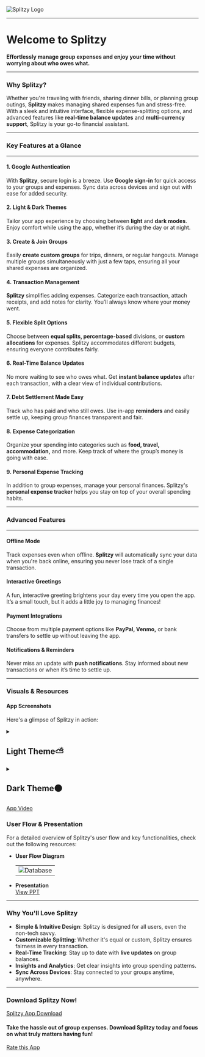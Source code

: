 ![Splitzy Logo](https://github.com/user-attachments/assets/a047b019-88c8-4d5d-ba00-261db7fad74a)

---

# Welcome to Splitzy
**Effortlessly manage group expenses and enjoy your time without worrying about who owes what.**

---

### **Why Splitzy?**  
Whether you're traveling with friends, sharing dinner bills, or planning group outings, **Splitzy** makes managing shared expenses fun and stress-free. With a sleek and intuitive interface, flexible expense-splitting options, and advanced features like **real-time balance updates** and **multi-currency support**, Splitzy is your go-to financial assistant.

---

### **Key Features at a Glance**

---

#### 1. **Google Authentication**  
With **Splitzy**, secure login is a breeze. Use **Google sign-in** for quick access to your groups and expenses. Sync data across devices and sign out with ease for added security.

#### 2. **Light & Dark Themes**  
Tailor your app experience by choosing between **light** and **dark modes**. Enjoy comfort while using the app, whether it’s during the day or at night.

#### 3. **Create & Join Groups**  
Easily **create custom groups** for trips, dinners, or regular hangouts. Manage multiple groups simultaneously with just a few taps, ensuring all your shared expenses are organized.

#### 4. **Transaction Management**  
**Splitzy** simplifies adding expenses. Categorize each transaction, attach receipts, and add notes for clarity. You’ll always know where your money went.

#### 5. **Flexible Split Options**  
Choose between **equal splits, percentage-based** divisions, or **custom allocations** for expenses. Splitzy accommodates different budgets, ensuring everyone contributes fairly.

#### 6. **Real-Time Balance Updates**  
No more waiting to see who owes what. Get **instant balance updates** after each transaction, with a clear view of individual contributions.

#### 7. **Debt Settlement Made Easy**  
Track who has paid and who still owes. Use in-app **reminders** and easily settle up, keeping group finances transparent and fair.

#### 8. **Expense Categorization**  
Organize your spending into categories such as **food, travel, accommodation,** and more. Keep track of where the group’s money is going with ease.

#### 9. **Personal Expense Tracking**  
In addition to group expenses, manage your personal finances. Splitzy's **personal expense tracker** helps you stay on top of your overall spending habits.

---

### **Advanced Features**

---

#### **Offline Mode**  
Track expenses even when offline. **Splitzy** will automatically sync your data when you're back online, ensuring you never lose track of a single transaction.

#### **Interactive Greetings**  
A fun, interactive greeting brightens your day every time you open the app. It’s a small touch, but it adds a little joy to managing finances!

#### **Payment Integrations**  
Choose from multiple payment options like **PayPal, Venmo,** or bank transfers to settle up without leaving the app.

#### **Notifications & Reminders**  
Never miss an update with **push notifications**. Stay informed about new transactions or when it’s time to settle up.

---

### **Visuals & Resources**

#### **App Screenshots**  
Here's a glimpse of Splitzy in action:

<details> 
  <summary><h2>Light Theme⛅</h2></summary>
  <p>
    <table align="center">
  <tr>
    <td><img src="https://github.com/user-attachments/assets/0eacb8a0-b9f5-4905-be59-11308963a8db" alt="Image 1" width="180" height="auto"></td>
    <td><img src="https://github.com/user-attachments/assets/1da843a1-9d05-477c-9620-2a84665e65c4" alt="Image 2" width="180" height="auto"></td>
    <td><img src="https://github.com/user-attachments/assets/ee245f8b-cba4-4e4f-99ec-316cc8227cf0" alt="Image 3" width="180" height="auto"></td>
    <td><img src="https://github.com/user-attachments/assets/dcafe0c3-fed8-4bf5-a772-8aec0b084eb5" alt="Image 4" width="180" height="auto"></td>
    <td><img src="https://github.com/user-attachments/assets/5b476fd6-2b12-45dd-af94-571e1d7d0e2d" alt="Image 1" width="180" height="auto"></td>
  </tr>
   <tr>
    <td><img src="https://github.com/user-attachments/assets/a095df6b-481d-4762-99d8-9df575a78c64" alt="Image 2" width="180" height="auto"></td>
    <td><img src="https://github.com/user-attachments/assets/49185b89-a71c-4b40-bbb3-0cde587b10f0" alt="Image 3" width="180" height="auto"></td>
    <td><img src="https://github.com/user-attachments/assets/f139e4d8-76d9-43ae-9618-d475b9c2dc48" alt="Image 4" width="180" height="auto"></td>
    <td><img src="https://github.com/user-attachments/assets/c977b906-9e3d-4e84-9d8a-769f46561ac2" alt="Image 3" width="180" height="auto"></td>
    <td><img src="https://github.com/user-attachments/assets/921dc1fb-d000-462e-ac83-414b6eecd051" alt="Image 4" width="180" height="auto"></td>
  </tr>    
    </table>    
  </p>
  </details>

  <details> 
  <summary><h2>Dark Theme🌑</h2></summary>
  <p>
    <table align="center">
  <tr>
    <td><img src="https://github.com/user-attachments/assets/f1e37a59-cb26-4ea9-b6f1-ec17e1dd6256" alt="Image 1" width="180" height="auto"></td>
    <td><img src="https://github.com/user-attachments/assets/1901266e-e6dc-4edd-8603-f20e739d69c2" alt="Image 2" width="180" height="auto"></td>
    <td><img src="https://github.com/user-attachments/assets/967eca4c-86d9-4f1c-83b6-a5a468c1e690" alt="Image 3" width="180" height="auto"></td>
    <td><img src="https://github.com/user-attachments/assets/03ab1754-c666-4cc0-a2be-5b513c2c2e7e" alt="Image 4" width="180" height="auto"></td>
    <td><img src="https://github.com/user-attachments/assets/5b175d14-0732-4499-99ef-b15e08b59297" alt="Image 1" width="180" height="auto"></td>
  </tr>
   <tr>
    <td><img src="https://github.com/user-attachments/assets/3a0cb1d4-1011-40d4-a5f5-b6c89a4997cd" alt="Image 2" width="180" height="auto"></td>
    <td><img src="https://github.com/user-attachments/assets/859ca429-89de-4bdd-b972-17d85c2384f4" alt="Image 3" width="180" height="auto"></td>
    <td><img src="https://github.com/user-attachments/assets/7101477c-3ef4-46d6-88ce-2af7f03363f3" alt="Image 4" width="180" height="auto"></td>
    <td><img src="https://github.com/user-attachments/assets/0918d53c-27d7-4760-a2b8-7146636725b4" alt="Image 3" width="180" height="auto"></td>
    <td><img src="https://github.com/user-attachments/assets/98f6af37-7ea5-4135-aedf-637638bacb44" alt="Image 4" width="180" height="auto"></td>
  </tr>    
    </table>    
  </p>
  </details>

   [App Video](https://drive.google.com/file/d/1PFCob3TRbOtnB5hHCKWBbruIEQIEoHUL/view?usp=sharing)

### **User Flow & Presentation**  
For a detailed overview of Splitzy's user flow and key functionalities, check out the following resources:  

- **User Flow Diagram**  
   <table align="center">
  <tr>
    <td><img src="https://github.com/user-attachments/assets/ed4d650e-5eed-497e-ae65-d8d052268c77" alt="Database" width="auto" height="auto"></td>
  </tr>
  </table>

- **Presentation**  
  [View PPT](https://1drv.ms/p/c/7e7c0452d1af3cef/EUfJKvw1QG9DtFy07dYB6voBSzjpPu9QEkux7yFwEQTHGQ?e=I8i4mV)

---

### **Why You'll Love Splitzy**  
- **Simple & Intuitive Design**: Splitzy is designed for all users, even the non-tech savvy.
- **Customizable Splitting**: Whether it's equal or custom, Splitzy ensures fairness in every transaction.
- **Real-Time Tracking**: Stay up to date with **live updates** on group balances.
- **Insights and Analytics**: Get clear insights into group spending patterns.
- **Sync Across Devices**: Stay connected to your groups anytime, anywhere.

---

### **Download Splitzy Now!**  
  [Splitzy App Download](https://drive.google.com/file/d/1YRJtNtcByXcE_4YwFRwMOYSCYZE47Vrl/view?usp=sharing)
#### Take the hassle out of group expenses. Download **Splitzy** today and focus on what truly matters having fun!  

  [Rate this App](https://forms.gle/nCBCAQtUadBmYtJn9)
